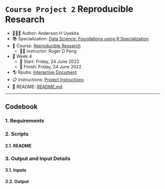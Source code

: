 `Course Project 2` Reproducible Research
================

-   👨🏻‍💻 Author: Anderson H Uyekita
-   📚 Specialization: <a
    href="https://www.coursera.org/specializations/data-science-foundations-r"
    target="_blank" rel="noopener">Data Science: Foundations using R
    Specialization</a>
-   📖 Course:
    <a href="https://www.coursera.org/learn/reproducible-research"
    target="_blank" rel="noopener">Reproducible Research</a>
    -   🧑‍🏫 Instructor: Roger D Peng
-   📆 Week 4
    -   🚦 Start: Friday, 24 June 2022
    -   🏁 Finish: Friday, 24 June 2022
-   🌎 Rpubs: [Interactive
    Document](https://rpubs.com/AndersonUyekita/course-project-2_reproducible-research)
-   📋 Instructions: [Project Instructions](./instructions.md)
-   📄 README: [README.md](./README.md)

------------------------------------------------------------------------

## Codebook

### 1. Requirements

### 2. Scripts

#### 2.1. README

### 3. Output and Input Details

#### 3.1. Inputs

#### 3.2. Output
